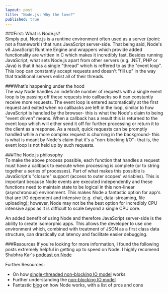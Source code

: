 ```yaml
---
layout: post
title: "Node.js: Why the love?"
published: true
---
```

###First: What is Node.js?   
Simply put, Node.js is a runtime environment often used as a server (point: not a framework!) that runs JavaScript server-side. That being said, Node's v8 JavaScript Runtime Engine and wrappers which provide added functionality are written in C which makes it incredibly fast. Besides running JavaScript, what sets Node.js apart from other servers (e.g. .NET, PHP or Java) is that it has a single "thread" which is reffered to as the "event loop". This loop can constantly accept requests and doesn't "fill up" in the way that traditional servers enlist all of their threads.  

###What's happening under the hood  
The way Node handles an indefinite number of requests with a single event loop is by passing off these requests into callbacks so it can constantly receive more requests. The event loop is entered automatically at the first request and exited when no callbacks are left in the loop, similar to how JavaScript is handled by the browser- this is what the Node's claim to being "event driven" means. When a callback has a result this is returned to the event loop which will either send it off for further processing or return it to the client as a response. As a result, quick requests can be promptly handled while a more complex request is churning in the background- this is what is meant by Node's claim that it's a "non-blocking I/O"- that is, the event loop is not held up by such requests.  
  
###The Node.js philosophy  
To make the above process possible, each function that handles a request must have a callback to execute when processing is complete (or to string together a series of processes). Part of what makes this possible is JavaScript's "closure" support (access to outer scopes' variables). This is important because Node events are executed independently and these functions need to maintain state to be logical in this non-linear (asynchronous) environment. This makes Node a fantastic option for app's that are I/O dependent and intensive (e.g. chat, data-streaming, file uploading); however, Node may not be the best option for incredibly CPU intensive apps as it is difficult to scale beyond a single CPU core.  

An added benefit of using Node and therefore JavaScript server-side is the ability to create isomorphic apps. This allows the developer to use one environment which, combined with treatment of JSON as a first class data structure, can drastically cut latency and facilitate easier debugging.  
  
###Resources
If you're looking for more information, I found the following posts extremely helpful in getting up to speed on Node. I highly recomend Shubhra Kar's [podcast on Node](http://www.se-radio.net/2015/06/episode-230-shubhra-khar-on-nodejs/ "node podcast")  

Further Resources:  
- On how [single-threaded non-blocking IO model](http://stackoverflow.com/questions/14795145/how-the-single-threaded-non-blocking-io-model-works-in-node-js) works  
- Further understanding the [non-blocking IO model](http://stackoverflow.com/questions/18040366/understanding-nodejs-non-blocking-io)  
- Fantastic [blog](http://voidcanvas.com/describing-node-js/) on how Node works, with a list of pros and cons  

